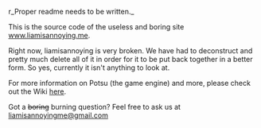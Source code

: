 r_Proper readme needs to be written._

This is the source code of the useless and boring site www.liamisannoying.me.

Right now, liamisannoying is very broken. We have had to deconstruct and pretty much delete all of it in order for it to be put back together in a better form. So yes, currently it isn't anything to look at.

For more information on Potsu (the game engine) and more, please check out the Wiki [here](https://github.com/The-Liamisannoying-Foundation/liamisannoyingme/wiki).

Got a ~~boring~~ burning question? Feel free to ask us at <a href="mailto:liamisannoyingme@gmail.com">liamisannoyingme@gmail.com</a>
